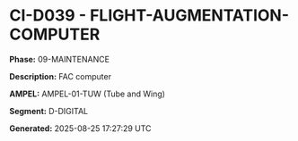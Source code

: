 # CI-D039 - FLIGHT-AUGMENTATION-COMPUTER

**Phase:** 09-MAINTENANCE

**Description:** FAC computer

**AMPEL:** AMPEL-01-TUW (Tube and Wing)

**Segment:** D-DIGITAL

**Generated:** 2025-08-25 17:27:29 UTC
